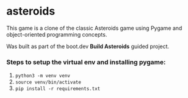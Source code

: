 # asteroids

This game is a clone of the classic Asteroids game using Pygame and object-oriented programming concepts.

Was built as part of the boot.dev **Build Asteroids** guided project.


### Steps to setup the virtual env and installing pygame:
1. `python3 -m venv venv`
2. `source venv/bin/activate`
3. `pip install -r requirements.txt`